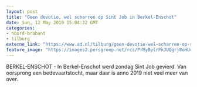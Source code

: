 ```yaml
---
layout: post
title: "Geen devotie, wel scharren op Sint Job in Berkel-Enschot"
date: Sun, 12 May 2019 15:04:32 GMT
categories: 
- noord-brabant 
- tilburg 
externe_link: "https://www.ad.nl/tilburg/geen-devotie-wel-scharren-op-sint-job-in-berkel-enschot~a0bd0068/"
feature_image: "https://images2.persgroep.net/rcs/PrMyBplrPkJUQgrj8oHU4KEHbtg/diocontent/148107818/_fitwidth/400/?appId=21791a8992982cd8da851550a453bd7f&quality=0.7"
---
```


BERKEL-ENSCHOT - In Berkel-Enschot werd zondag Sint Job gevierd. Van oorsprong een bedevaartstocht, maar daar is anno 2019 niet veel meer van over.

